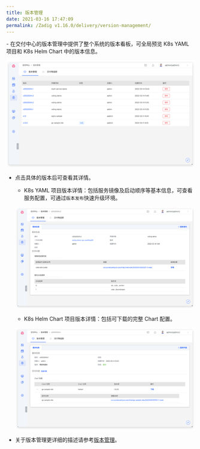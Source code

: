 ```yaml
---
title: 版本管理
date: 2021-03-16 17:47:09
permalink: /Zadig v1.16.0/delivery/version-management/
---
```

<Badge text="企业版" />
- 在交付中心的版本管理中提供了整个系统的版本看板，可全局预览 K8s YAML 项目和 K8s Helm Chart 中的版本信息。

![版本交付](./_images/version_list.png '版本交付')

- 点击具体的版本后可查看其详情。

  - K8s YAML 项目版本详情：包括服务镜像及启动顺序等基本信息，可查看服务配置，可通过`版本发布`快速升级环境。

  ![版本交付](./_images/k8s_version_detail.png '版本交付')

  - K8s Helm Chart 项目版本详情：包括可下载的完整 Chart 配置。

  ![版本交付](./_images/helm_version_detail.png '版本交付')

- 关于版本管理更详细的描述请参考[版本管理](/Zadig%20v1.16.0/project/version/)。
